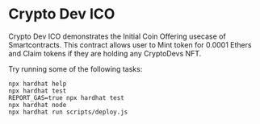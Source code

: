 # Crypto Dev ICO

Crypto Dev ICO demonstrates the Initial Coin Offering usecase of Smartcontracts.
This contract allows user to Mint token for 0.0001 Ethers and Claim tokens if they are holding any CryptoDevs NFT.

Try running some of the following tasks:

```shell
npx hardhat help
npx hardhat test
REPORT_GAS=true npx hardhat test
npx hardhat node
npx hardhat run scripts/deploy.js
```

